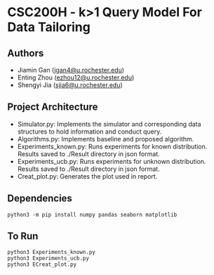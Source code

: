 # CSC200H - k>1 Query Model For Data Tailoring

## Authors
- Jiamin Gan (jgan4@u.rochester.edu)
- Enting Zhou (ezhou12@u.rochester.edu)
- Shengyi Jia (sjia6@u.rochester.edu)


## Project Architecture
- Simulator.py: Implements the simulator and corresponding data structures to hold information and conduct query.
- Algorithms.py: Implements baseline and proposed algorithm.
- Experiments_known.py: Runs experiments for known distribution. Results saved to ./Result directory in json format.
- Experiments_ucb.py: Runs experiments for unknown distribution. Results saved to ./Result directory in json format.
- Creat_plot.py: Generates the plot used in report.

## Dependencies
```
python3 -m pip install numpy pandas seaborn matplotlib
```

## To Run
```
python3 Experiments_known.py
python3 Experiments_ucb.py
python3 ECreat_plot.py
```